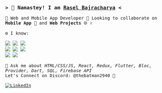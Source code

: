 <!-- Intro  -->
<h3>
        <samp>&gt; 🙏 Namastey! I am
                <b><a target="_blank" href="https://www.linkedin.com/in/rasel-bajracharya-903baa285/">Rasel Bajracharya</a></b> &lt;
        </samp>
</h3>

<p>
  <samp>
    🌱 Web and Mobile App Developer
    👯 Looking to collaborate on <b> Mobile App 📱</b> and <b>Web Projects </b> 🌐 ✌️ <br><br>
    ⚙️ I know: <br><br>
          <img src="https://img.shields.io/badge/html5-%23E34F26.svg?style=for-the-badge&logo=html5&logoColor=white"/> 
          <img src="https://img.shields.io/badge/css3-%231572B6.svg?style=for-the-badge&logo=css3&logoColor=white"/> 
          <img src="https://img.shields.io/badge/react-%2320232a.svg?style=for-the-badge&logo=react&logoColor=%2361DAFB"/> 
          <br>
          <img src="https://img.shields.io/badge/Flutter-%2302569B.svg?style=for-the-badge&logo=Flutter&logoColor=white"/> 
          <img src="https://img.shields.io/badge/sqlite-%2307405e.svg?style=for-the-badge&logo=sqlite&logoColor=white"/> 
          <img src="https://img.shields.io/badge/firebase-a08021?style=for-the-badge&logo=firebase&logoColor=ffcd34"/> 
          <br>
          <img src="https://img.shields.io/badge/java-%23ED8B00.svg?style=for-the-badge&logo=openjdk&logoColor=white"/>
          <img src="https://img.shields.io/badge/python-3670A0?style=for-the-badge&logo=python&logoColor=ffdd54"/> 
    <br><br>
💬 Ask me about <i>HTML/CSS/JS, React, Redux, Flutter, Bloc, Provider, Dart, SQL, Firebase API</i><br>
          Let's Connect on Discord: @thebatman2940 🤙 <br><br>
    <a href="https://www.linkedin.com/in/rasel-bajracharya-903baa285/" target="_blank">
    <img src="https://img.shields.io/badge/LinkedIn-0077B5?style=for-the-badge&logo=linkedin&logoColor=white" alt="LinkedIn"/>
   </a>
 </samp>
</p>
  

<!--
**theBatman70/theBatman70** is a ✨ _special_ ✨ repository because its `README.md` (this file) appears on your GitHub profile.

Here are some ideas to get you started:

- 🔭 I’m currently working on ...
- 🌱 I’m currently learning ...
- 👯 I’m looking to collaborate on ...
- 🤔 I’m looking for help with ...
- 💬 Ask me about ...
- 📫 How to reach me: ...
- 😄 Pronouns: ...
- ⚡ Fun fact: ...
-->
